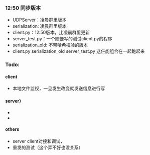 ### 12:50 同步版本
 - UDPServer：凌晨群里版本
 - serialization: 凌晨群里版本
 - client.py：12:50版本，比凌晨群里更新
 - server_test.py：一个随便写的测试client.py的程序
 - serialization_old: 不带哈希校验的版本
 - client.py serialization_old server_test.py 这仨能组合在一起跑起来

### Todo:

#### client
 - 本地文件监视，一旦发生改变就发送信息进行写

#### server）
 - 
 - 

#### others
 - server client对接和调试，
 - 重发的测试（这个弄不好也没关系）